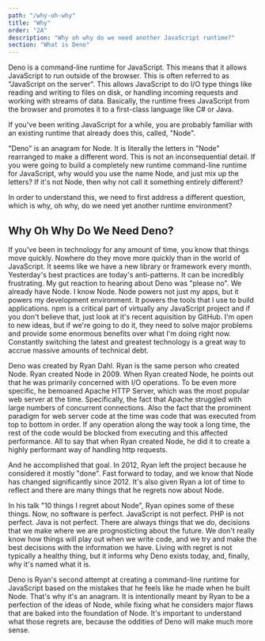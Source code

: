 ```yaml
---
path: "/why-oh-why"
title: "Why"
order: "2A"
description: "Why oh why do we need another JavaScript runtime?"
section: "What is Deno"
---
```


Deno is a command-line runtime for JavaScript. This means that it allows JavaScript to run outside of the browser. This is often referred to as "JavaScript on the server". This allows JavaScript to do I/O type things like reading and writing to files on disk, or handling incoming requests and working with streams of data. Basically, the runtime frees JavaScript from the browser and promotes it to a first-class language like C# or Java.

If you've been writing JavaScript for a while, you are probably familiar with an existing runtime that already does this, called, "Node".

"Deno" is an anagram for Node. It is literally the letters in "Node" rearranged to make a different word. This is not an inconsequential detail. If you were going to build a completely new runtime command-line runtime for JavaScript, why would you use the name Node, and just mix up the letters? If it's not Node, then why not call it something entirely different?

In order to understand this, we need to first address a different question, which is why, oh why, do we need yet another runtime environment?

## Why Oh Why Do We Need Deno?

If you've been in technology for any amount of time, you know that things move quickly. Nowhere do they move more quickly than in the world of JavaScript. It seems like we have a new library or framework every month. Yesterday's best practices are today's anti-patterns. It can be incredibly frustrating. My gut reaction to hearing about Deno was "please no". We already have Node. I know Node. Node powers not just my apps, but it powers my development environment. It powers the tools that I use to build applications. npm is a critical part of virtually any JavaScript project and if you don't believe that, just look at it's recent aquisition by GitHub. I'm open to new ideas, but if we're going to do it, they need to solve major problems and provide some enormous benefits over what I'm doing right now. Constantly switching the latest and greatest technology is a great way to accrue massive amounts of technical debt.

Deno was created by Ryan Dahl. Ryan is the same person who created Node. Ryan created Node in 2009. When Ryan created Node, he points out that he was primarily concerned with I/O operations. To be even more specific, he bemoaned Apache HTTP Server, which was the most popular web server at the time. Specifically, the fact that Apache struggled with large numbers of concurrent connections. Also the fact that the prominent paradigm for web server code at the time was code that was executed from top to bottom in order. If any operation along the way took a long time, the rest of the code would be blocked from executing and this affected performance. All to say that when Ryan created Node, he did it to create a highly performant way of handling http requests.

And he accomplished that goal. In 2012, Ryan left the project because he considered it mostly "done". Fast forward to today, and we know that Node has changed significantly since 2012. It's also given Ryan a lot of time to reflect and there are many things that he regrets now about Node.

In his talk "10 things I regret about Node", Ryan opines some of these things. Now, no software is perfect. JavaScript is not perfect. PHP is not perfect. Java is not perfect. There are always things that we do, decisions that we make where we are prognosticting about the future. We don't really know how things will play out when we write code, and we try and make the best decisions with the information we have. Living with regret is not typically a healthy thing, but it informs why Deno exists today, and, finally, why it's named what it is.

Deno is Ryan's second attempt at creating a command-line runtime for JavaScript based on the mistakes that he feels like he made when he built Node. That's why it's an anagram. It is intentionally meant by Ryan to be a perfection of the ideas of Node, while fixing what he considers major flaws that are baked into the foundation of Node. It's important to understand what those regrets are, because the oddities of Deno will make much more sense.
